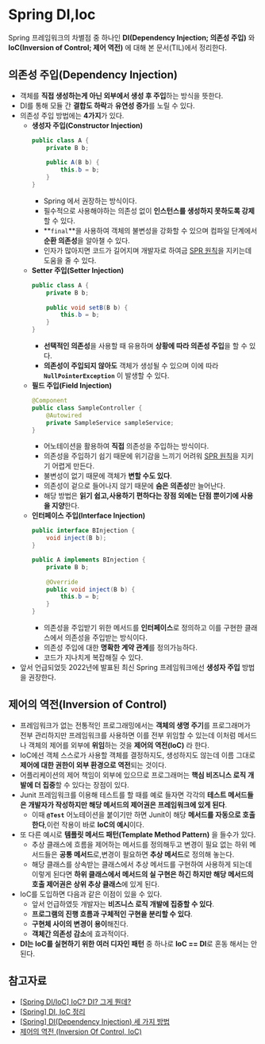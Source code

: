 # **Spring DI,Ioc**
Spring 프레임워크의 차별점 중 하나인 **DI(Dependency Injection; 의존성 주입)** 와 **IoC(Inversion of Control; 제어 역전)** 에 대해 본 문서(TIL)에서 정리한다.
## 의존성 주입(Dependency Injection)
+ 객체를 **직접 생성하는게 아닌 외부에서 생성 후 주입**하는 방식을 뜻한다.
+ DI를 통해 모듈 간 **결합도 하락**과 **유연성 증가**를 노릴 수 있다.
+ 의존성 주입 방법에는 **4가지**가 있다.
    + **생성자 주입(Constructor Injection)**
        ```java
        public class A {
            private B b;
            
            public A(B b) {
                this.b = b;
            }
        }
        ```
        + Spring 에서 권장하는 방식이다.
        + 필수적으로 사용해야하는 의존성 없이 **인스턴스를 생성하지 못하도록 강제**할 수 있다.
        + **``final``**을 사용하여 객체의 불변성을 강화할 수 있으며 컴파일 단계에서 **순환 의존성**을 알아챌 수 있다.
        + 인자가 많아지면 코드가 길어지며 개발자로 하여금 [SPR 원칙](https://github.com/snowykte0426/Today-I-Learned/blob/main/Object-Oriented%20Programming/SOLID.md)을 지키는데 도움을 줄 수 있다.
    + **Setter 주입(Setter Injection)**
        ```java
        public class A {
            private B b;
            
            public void setB(B b) {
                this.b = b;
            }
        }
        ```
        + **선택적인 의존성**을 사용할 때 유용하며 **상황에 따라 의존성 주입**을 할 수 있다.
        + **의존성이 주입되지 않아도** 객체가 생성될 수 있으며 이에 따라 **``NullPointerException``** 이 발생할 수 있다.
    + **필드 주입(Field Injection)**
        ```java
        @Component
        public class SampleController {
            @Autowired
            private SampleService sampleService;
        }
        ```
        + 어노테이션을 활용하여 **직접** 의존성을 주입하는 방식이다.
        + 의존성을 주입하기 쉽기 때문에 위기감을 느끼기 어려워 [SPR 원칙](https://github.com/snowykte0426/Today-I-Learned/blob/main/Object-Oriented%20Programming/SOLID.md)을 지키기 어렵게 만든다.
        + 불변성이 없기 때문에 객체가 **변할 수도 있다**.
        + 의존성이 겉으로 들어나지 않기 때문에 **숨은 의존성**만 늘어난다.
        + 해당 방법은 **읽기 쉽고,사용하기 편하다는 장점 외에는 단점 뿐이기에 사용을 지양**한다.
    + **인터페이스 주입(Interface Injection)**
        ```java
        public interface BInjection {
            void inject(B b);
        }

        public A implements BInjection {
            private B b;
            
            @Override
            public void inject(B b) {
                this.b = b;
            }
        }
        ```
        + 의존성을 주입받기 위한 메서드를 **인터페이스**로 정의하고 이를 구현한 클래스에서 의존성을 주입받는 방식이다.
        + 의존성 주입에 대한 **명확한 계약 관계**를 정의가능하다.
        + 코드가 지나치게 복잡해질 수 있다.
+ 앞서 언급되었듯 2022년에 발표된 최신 Spring 프레임워크에선 **생성자 주입** 방법을 권장한다.
## 제어의 역전(Inversion of Control)
+ 프레임워크가 없는 전통적인 프로그래밍에서는 **객체의 생명 주기**를 프로그래머가 전부 관리하지만 프레임워크를 사용하면 이를 전부 위임할 수 있는데 이처럼 메서드나 객체의 제어를 외부에 **위임**하는 것을 **제어의 역전(IoC)** 라 한다.
+ IoC에선 객체 스스로가 사용할 객체를 결정하지도, 생성하지도 않는데 이름 그대로 **제어에 대한 권한이 외부 환경으로 역전**되는 것이다.
+ 어플리케이션의 제어 책임이 외부에 있으므로 프로그래머는 **핵심 비즈니스 로직 개발에 더 집중**할 수 있다는 장점이 있다.
+ Junit 프레임워크를 이용해 테스트를 할 때를 예로 들자면 각각의 **테스트 메서드들은 개발자가 작성하지만 해당 메서드의 제어권은 프레임워크에 있게 된다**.
    + 이때 **``@Test``** 어노테이션을 붙이기만 하면 Junit이 해당 **메서드를 자동으로 호출한다**,이런 작용이 바로 **IoC의 예시**이다.
+ 또 다른 예시로 **템플릿 메서드 패턴(Template Method Pattern)** 을 들수가 있다.
    + 추상 클래스에 흐름을 제어하는 메서드를 정의해두고 변경이 필요 없는 하위 메서드들은 **공통 메서드**로,변경이 필요하면 **추상 메서드**로 정의해 놓는다.
    + 해당 클래스를 상속받는 클래스에서 추상 메서드를 구현하여 사용하게 되는데 이렇게 된다면 **하위 클래스에서 메서드의 실 구현은 하긴 하지만 해당 메서드의 호출 제어권은 상위 추상 클래스**에 있게 된다.
+ IoC를 도입하면 다음과 같은 이점이 있을 수 있다.
    + 앞서 언급하였듯 개발자는 **비즈니스 로직 개발에 집중할 수 있다**.
    + **프로그램의 진행 흐름과 구체적인 구현을 분리할 수 있다**.
    + **구현체 사이의 변경이 용이**해진다.
    + **객체간 의존성 감소**에 효과적이다.
+ **DI는 IoC를 실현하기 위한 여러 디자인 패턴** 중 하나로 **IoC == DI**로 혼동 해서는 안된다.
## 참고자료
+ [[Spring DI/IoC] IoC? DI? 그게 뭔데?](https://velog.io/@ohzzi/Spring-DIIoC-IoC-DI-%EA%B7%B8%EA%B2%8C-%EB%AD%94%EB%8D%B0)<br>
+ [[Spring] DI, IoC 정리](https://velog.io/@gillog/Spring-DIDependency-Injection)
+ [[Spring] DI(Dependency Injection) 세 가지 방법](https://velog.io/@gillog/Spring-DIDependency-Injection-%EC%84%B8-%EA%B0%80%EC%A7%80-%EB%B0%A9%EB%B2%95)<br>
+ [제어의 역전 (Inversion Of Control, IoC)](https://hudi.blog/inversion-of-control/)
